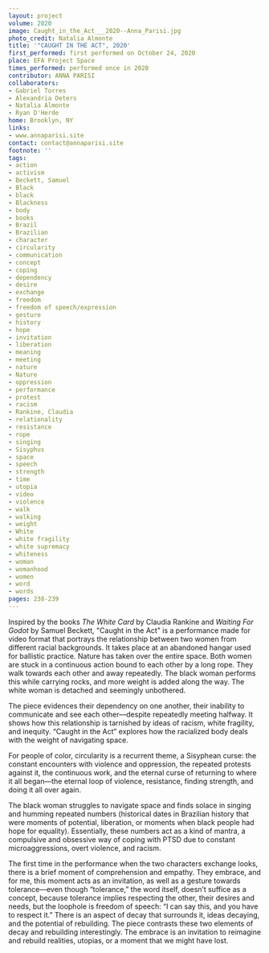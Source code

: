 ```yaml
---
layout: project
volume: 2020
image: Caught_in_the_Act___2020--Anna_Parisi.jpg
photo_credit: Natalia Almonte
title: '"CAUGHT IN THE ACT", 2020'
first_performed: first performed on October 24, 2020
place: EFA Project Space
times_performed: performed once in 2020
contributor: ANNA PARISI
collaborators:
- Gabriel Torres
- Alexandria Deters
- Natalia Almonte
- Ryan D'Herde
home: Brooklyn, NY
links:
- www.annaparisi.site
contact: contact@annaparisi.site
footnote: ''
tags:
- action
- activism
- Beckett, Samuel
- Black
- black
- Blackness
- body
- books
- Brazil
- Brazilian
- character
- circularity
- communication
- concept
- coping
- dependency
- desire
- exchange
- freedom
- freedom of speech/expression
- gesture
- history
- hope
- invitation
- liberation
- meaning
- meeting
- nature
- Nature
- oppression
- performance
- protest
- racism
- Rankine, Claudia
- relationality
- resistance
- rope
- singing
- Sisyphus
- space
- speech
- strength
- time
- utopia
- video
- violence
- walk
- walking
- weight
- White
- white fragility
- white supremacy
- whiteness
- woman
- womanhood
- women
- word
- words
pages: 238-239
---
```


Inspired by the books *The White Card* by Claudia Rankine and *Waiting For Godot* by Samuel Beckett, "Caught in the Act" is a performance made for video format that portrays the relationship between two women from different racial backgrounds. It takes place at an abandoned hangar used for ballistic practice. Nature has taken over the entire space. Both women are stuck in a continuous action bound to each other by a long rope. They walk towards each other and away repeatedly. The black woman performs this while carrying rocks, and more weight is added along the way. The white woman is detached and seemingly unbothered. 

The piece evidences their dependency on one another, their inability to communicate and see each other—despite repeatedly meeting halfway. It shows how this relationship is tarnished by ideas of racism, white fragility, and inequity. “Caught in the Act” explores how the racialized body deals with the weight of navigating space.

For people of color, circularity is a recurrent theme, a Sisyphean curse: the constant encounters with violence and oppression, the repeated protests against it, the continuous work, and the eternal curse of returning to where it all began—the eternal loop of violence, resistance, finding strength, and doing it all over again. 

The black woman struggles to navigate space and finds solace in singing and humming repeated numbers (historical dates in Brazilian history that were moments of potential, liberation, or moments when black people had hope for equality). Essentially, these numbers act as a kind of mantra, a compulsive and obsessive way of coping with PTSD due to constant microaggressions, overt violence, and racism. 

The first time in the performance when the two characters exchange looks, there is a brief moment of comprehension and empathy. They embrace, and for me, this moment acts as an invitation, as well as a gesture towards tolerance—even though “tolerance,” the word itself, doesn’t suffice as a concept, because tolerance implies respecting the other, their desires and needs, but the loophole is freedom of speech: “I can say this, and you have to respect it.” There is an aspect of decay that surrounds it, ideas decaying, and the potential of rebuilding. The piece contrasts these two elements of decay and rebuilding interestingly. The embrace is an invitation to reimagine and rebuild realities, utopias, or a moment that we might have lost.